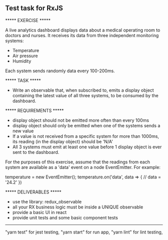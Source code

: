 ## Test task for RxJS

***** EXERCISE *****


A live analytics dashboard displays data about a medical operating room to doctors and nurses. It receives its data from three independent monitoring systems:

- Temperature
- Air pressure
- Humidity

Each system sends randomly data every 100-200ms.

***** TASK *****
- Write an observable that, when subscribed to, emits a display object containing the latest value of all three systems, to be consumed by the dashboard.

***** REQUIREMENTS *****

- display object should not be emitted more often than every 100ms
- display object should only be emitted when one of the systems sends a new value
- If a value is not received from a specific system for more than 1000ms, its reading (in the display object) should be 'N/A'
- All 3 systems must emit at least one value before 1 display object is ever sent to the dashboard.

For the purposes of this exercise, assume that the readings from each system are available as a 'data' event on a node EventEmitter. For example:

temperature = new EventEmitter();
temperature.on('data', data => { // data = '24.2' })

***** DELIVERABLES *****

- use the library: redux_observable
- all your RX business logic must be inside a UNIQUE observable
- provide a basic UI in react
- provide unit tests and some basic component tests

____________
 
"yarn test" for jest testing,
"yarn start" for run app,
"yarn lint" for lint testing,
